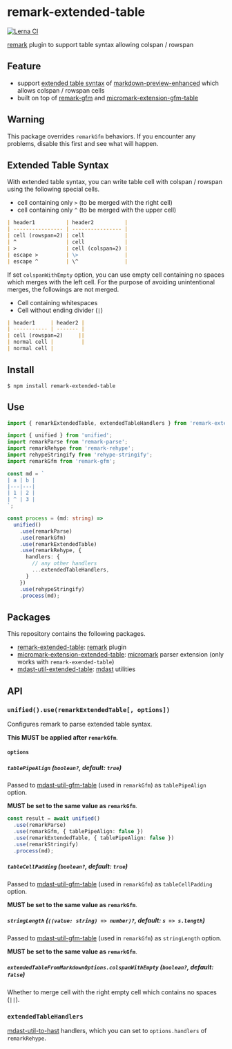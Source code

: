 # remark-extended-table

[![Lerna CI](https://github.com/wataru-chocola/remark-extended-table/actions/workflows/lerna-ci.js.yml/badge.svg)](https://github.com/wataru-chocola/remark-extended-table/actions/workflows/lerna-ci.js.yml)

[remark][] plugin to support table syntax allowing colspan / rowspan

[remark]: https://github.com/remarkjs/remark

## Feature

* support [extended table syntax][] of [markdown-preview-enhanced][] which allows colspan / rowspan cells
* built on top of [remark-gfm][] and [micromark-extension-gfm-table][]

[extended table syntax]: https://shd101wyy.github.io/markdown-preview-enhanced/#/markdown-basics?id=table
[markdown-preview-enhanced]: https://github.com/shd101wyy/markdown-preview-enhanced
[remark-gfm]: https://github.com/remarkjs/remark-gfm
[micromark-extension-gfm-table]: https://github.com/micromark/micromark-extension-gfm-table


## Warning

This package overrides `remarkGfm` behaviors.
If you encounter any problems, disable this first and see what will happen.


## Extended Table Syntax

With extended table syntax, you can write table cell with colspan / rowspan using the following special cells.

* cell containing only `>` (to be merged with the right cell)
* cell containing only `^` (to be merged with the upper cell)

```markdown
| header1          | header2          |
| ---------------- | ---------------- |
| cell (rowspan=2) | cell             |
| ^                | cell             |
| >                | cell (colspan=2) |
| escape >         | \>               |
| escape ^         | \^               |
```

If set `colspanWithEmpty` option, you can use empty cell containing no spaces which merges with the left cell.
For the purpose of avoiding unintentional merges, the followings are not merged.

* Cell containing whitespaces
* Cell without ending divider (`|`)

```markdown
| header1     | header2 |
| ----------- | ------- |
| cell (rowspan=2)     ||
| normal cell |         |
| normal cell |
```


## Install

```
$ npm install remark-extended-table
```

## Use

```typescript
import { remarkExtendedTable, extendedTableHandlers } from 'remark-extended-table';

import { unified } from 'unified';
import remarkParse from 'remark-parse';
import remarkRehype from 'remark-rehype';
import rehypeStringify from 'rehype-stringify';
import remarkGfm from 'remark-gfm';

const md = `
| a | b |
|---|---|
| 1 | 2 |
| ^ | 3 |
`;

const process = (md: string) =>
  unified()
    .use(remarkParse)
    .use(remarkGfm)
    .use(remarkExtendedTable)
    .use(remarkRehype, {
      handlers: {
        // any other handlers
        ...extendedTableHandlers,
      }
    })
    .use(rehypeStringify)
    .process(md);
```

## Packages

This repository contains the following packages.

* [remark-extended-table](packages/remark-extended-table): [remark][] plugin
* [micromark-extension-extended-table](packages/micromark-extension-extended-table): [micromark][] parser extension (only works with `remark-exended-table`)
* [mdast-util-extended-table](packages/mdast-util-extended-table): [mdast][] utilities

## API

### `unified().use(remarkExtendedTable[, options])`

Configures remark to parse extended table syntax.

**This MUST be applied after `remarkGfm`**.

#### `options`

##### `tablePipeAlign` (`boolean?`, default: `true`)

Passed to [mdast-util-gfm-table][] (used in `remarkGfm`) as `tablePipeAlign` option.

**MUST be set to the same value as `remarkGfm`**.

```typescript
const result = await unified()
  .use(remarkParse)
  .use(remarkGfm, { tablePipeAlign: false })
  .use(remarkExtendedTable, { tablePipeAlign: false })
  .use(remarkStringify)
  .process(md);
``` 

##### `tableCellPadding` (`boolean?`, default: `true`)

Passed to [mdast-util-gfm-table][] (used in `remarkGfm`) as `tableCellPadding` option.

**MUST be set to the same value as `remarkGfm`**.

##### `stringLength` (`((value: string) => number)?`, default: `s => s.length`)

Passed to [mdast-util-gfm-table][] (used in `remarkGfm`) as `stringLength` option.

**MUST be set to the same value as `remarkGfm`**.

##### `extendedTableFromMarkdownOptions.colspanWithEmpty` (`boolean?`, default: `false`)

Whether to merge cell with the right empty cell which contains no spaces (`||`).


### `extendedTableHandlers`

[mdast-util-to-hast] handlers, which you can set to `options.handlers` of `remarkRehype`.



[micromark]: https://github.com/micromark/micromark
[mdast]: https://github.com/syntax-tree/mdast
[mdast-util-from-markdown]: https://github.com/syntax-tree/mdast-util-from-markdown
[mdast-util-to-markdown]: https://github.com/syntax-tree/mdast-util-to-markdown
[mdast-util-to-hast]: https://github.com/syntax-tree/mdast-util-to-hast
[mdast-util-gfm-table]: https://github.com/syntax-tree/mdast-util-gfm-table#options